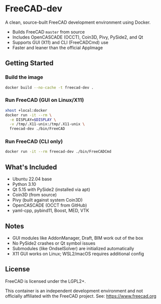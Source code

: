 # FreeCAD-dev

A clean, source-built FreeCAD development environment using Docker.

- Builds FreeCAD `master` from source
- Includes OpenCASCADE (OCCT), Coin3D, Pivy, PySide2, and Qt
- Supports GUI (X11) and CLI (FreeCADCmd) use
- Faster and leaner than the official AppImage

## Getting Started

### Build the image

```bash
docker build --no-cache -t freecad-dev .
```

### Run FreeCAD (GUI on Linux/X11)

```bash
xhost +local:docker
docker run -it --rm \
  -e DISPLAY=$DISPLAY \
  -v /tmp/.X11-unix:/tmp/.X11-unix \
  freecad-dev ./bin/FreeCAD
```

### Run FreeCAD (CLI only)

```bash
docker run -it --rm freecad-dev ./bin/FreeCADCmd
```

## What's Included

- Ubuntu 22.04 base
- Python 3.10
- Qt 5.15 with PySide2 (installed via apt)
- Coin3D (from source)
- Pivy (built against system Coin3D)
- OpenCASCADE (OCCT from GitHub)
- yaml-cpp, pybind11, Boost, MED, VTK

## Notes

- GUI modules like AddonManager, Draft, BIM work out of the box
- No PySide2 crashes or Qt symbol issues
- Submodules (like OndselSolver) are initialized automatically
- X11 GUI works on Linux; WSL2/macOS requires additional config

## License

FreeCAD is licensed under the LGPL2+.

This container is an independent development environment and not officially affiliated with the FreeCAD project. See: https://www.freecad.org